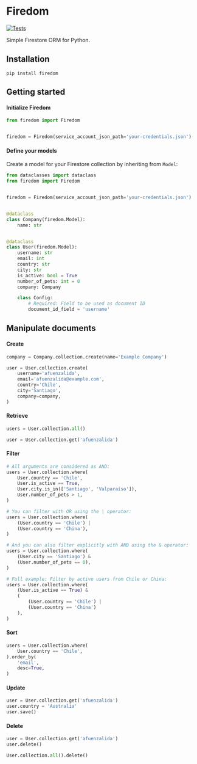 # Firedom
[![Tests](https://github.com/afuenzalida/firedom/actions/workflows/python-test.yml/badge.svg?branch=main)](https://github.com/afuenzalida/firedom/actions/workflows/python-test.yml)


Simple Firestore ORM for Python.

## Installation

```shell
pip install firedom
```

## Getting started

#### Initialize Firedom

```python
from firedom import Firedom


firedom = Firedom(service_account_json_path='your-credentials.json')
```

#### Define your models

Create a model for your Firestore collection by inheriting from `Model`:

```python
from dataclasses import dataclass
from firedom import Firedom


firedom = Firedom(service_account_json_path='your-credentials.json')


@dataclass
class Company(firedom.Model):
    name: str


@dataclass
class User(firedom.Model):
    username: str
    email: int
    country: str
    city: str
    is_active: bool = True
    number_of_pets: int = 0
    company: Company

    class Config:
        # Required: Field to be used as document ID
        document_id_field = 'username'
```

## Manipulate documents

#### Create

```python
company = Company.collection.create(name='Example Company')

user = User.collection.create(
    username='afuenzalida',
    email='afuenzalida@example.com',
    country='Chile',
    city='Santiago',
    company=company,
)
```

#### Retrieve

```python
users = User.collection.all()

user = User.collection.get('afuenzalida')
```

#### Filter

```python
# All arguments are considered as AND:
users = User.collection.where(
    User.country == 'Chile',
    User.is_active == True,
    User.city.is_in(['Santiago', 'Valparaíso']),
    User.number_of_pets > 1,
)

# You can filter with OR using the | operator:
users = User.collection.where(
    (User.country == 'Chile') |
    (User.country == 'China'),
)

# And you can also filter explicitly with AND using the & operator:
users = User.collection.where(
    (User.city == 'Santiago') &
    (User.number_of_pets == 0),
)

# Full example: Filter by active users from Chile or China:
users = User.collection.where(
    (User.is_active == True) &
    (
        (User.country == 'Chile') |
        (User.country == 'China')
    ),
)
```

#### Sort

```python
users = User.collection.where(
    User.country == 'Chile',
).order_by(
    'email',
    desc=True,
)
```

#### Update

```python
user = User.collection.get('afuenzalida')
user.country = 'Australia'
user.save()
```

#### Delete

```python
user = User.collection.get('afuenzalida')
user.delete()

User.collection.all().delete()
```
